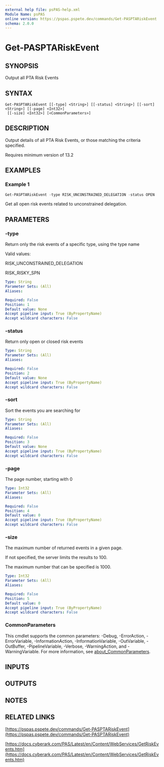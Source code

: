 ```yaml
---
external help file: psPAS-help.xml
Module Name: psPAS
online version: https://pspas.pspete.dev/commands/Get-PASPTARiskEvent
schema: 2.0.0
---
```


# Get-PASPTARiskEvent

## SYNOPSIS
Output all PTA Risk Events

## SYNTAX

```
Get-PASPTARiskEvent [[-type] <String>] [[-status] <String>] [[-sort] <String>] [[-page] <Int32>]
 [[-size] <Int32>] [<CommonParameters>]
```

## DESCRIPTION
Output details of all PTA Risk Events, or those matching the criteria specified.

Requires minimum version of 13.2

## EXAMPLES

### Example 1
```powershell
Get-PASPTARiskEvent -type RISK_UNCONSTRAINED_DELEGATION -status OPEN
```

Get all open risk events related to unconstrained delegation.

## PARAMETERS

### -type
Return only the risk events of a specific type, using the type name

Valid values:

RISK_UNCONSTRAINED_DELEGATION

RISK_RISKY_SPN

```yaml
Type: String
Parameter Sets: (All)
Aliases:

Required: False
Position: 1
Default value: None
Accept pipeline input: True (ByPropertyName)
Accept wildcard characters: False
```

### -status
Return only open or closed risk events

```yaml
Type: String
Parameter Sets: (All)
Aliases:

Required: False
Position: 2
Default value: None
Accept pipeline input: True (ByPropertyName)
Accept wildcard characters: False
```

### -sort
Sort the events you are searching for

```yaml
Type: String
Parameter Sets: (All)
Aliases:

Required: False
Position: 3
Default value: None
Accept pipeline input: True (ByPropertyName)
Accept wildcard characters: False
```

### -page
The page number, starting with 0

```yaml
Type: Int32
Parameter Sets: (All)
Aliases:

Required: False
Position: 4
Default value: 0
Accept pipeline input: True (ByPropertyName)
Accept wildcard characters: False
```

### -size
The maximum number of returned events in a given page.

If not specified, the server limits the results to 100.

The maximum number that can be specified is 1000.

```yaml
Type: Int32
Parameter Sets: (All)
Aliases:

Required: False
Position: 5
Default value: 0
Accept pipeline input: True (ByPropertyName)
Accept wildcard characters: False
```

### CommonParameters
This cmdlet supports the common parameters: -Debug, -ErrorAction, -ErrorVariable, -InformationAction, -InformationVariable, -OutVariable, -OutBuffer, -PipelineVariable, -Verbose, -WarningAction, and -WarningVariable. For more information, see [about_CommonParameters](http://go.microsoft.com/fwlink/?LinkID=113216).

## INPUTS

## OUTPUTS

## NOTES

## RELATED LINKS

[https://pspas.pspete.dev/commands/Get-PASPTARiskEvent](https://pspas.pspete.dev/commands/Get-PASPTARiskEvent)

[https://docs.cyberark.com/PAS/Latest/en/Content/WebServices/GetRiskEvents.htm](https://docs.cyberark.com/PAS/Latest/en/Content/WebServices/GetRiskEvents.htm)
